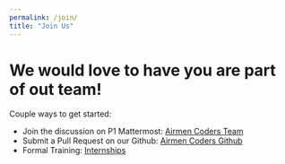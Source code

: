 ```yaml
---
permalink: /join/
title: "Join Us"
---
```


# We would love to have you are part of out team!

Couple ways to get started:
* Join the discussion on P1 Mattermost: [Airmen Coders Team](https://chat.collab.cdl.af.mil/signup_user_complete/?id=xkscstdipfgp8q76p798gc1xch)
* Submit a Pull Request on our Github: [Airmen Coders Github](https://github.com/orgs/airmencoders/)
* Formal Training: [Internships](https://airmencoders.us/internships/)


